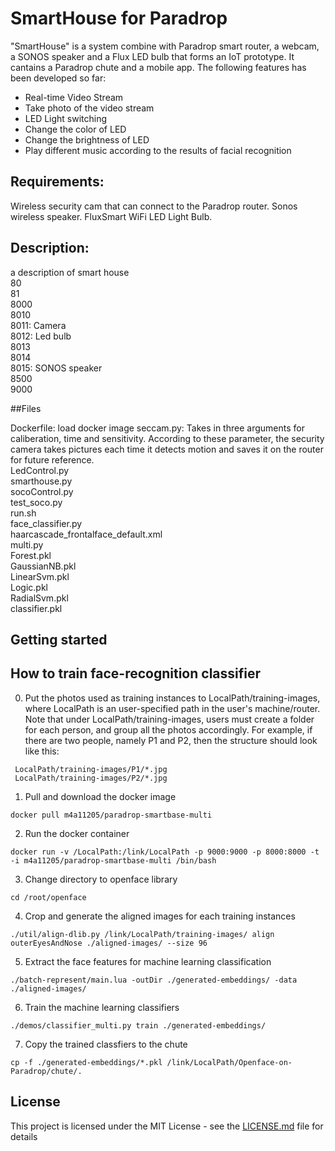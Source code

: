 # SmartHouse for Paradrop
"SmartHouse" is a system combine with Paradrop smart router, a webcam, a SONOS speaker and a Flux LED bulb that forms an IoT prototype. It cantains a Paradrop chute and a mobile app. The following features has been developed so far:
  * Real-time Video Stream
  * Take photo of the video stream
  * LED Light switching
  * Change the color of LED
  * Change the brightness of LED
  * Play different music according to the results of facial recognition

## Requirements:
Wireless security cam that can connect to the Paradrop router. Sonos wireless speaker. FluxSmart WiFi LED Light Bulb.

## Description:
a description of smart house  
80  
81  
8000  
8010  
8011: Camera  
8012: Led bulb  
8013  
8014  
8015: SONOS speaker  
8500  
9000  

##Files

Dockerfile: load docker image
seccam.py: Takes in three arguments for caliberation, time and sensitivity. According to these parameter, the security camera takes pictures each time it detects motion and saves it on the router for future reference.  
LedControl.py  
smarthouse.py  
socoControl.py  
test_soco.py  
run.sh  
face_classifier.py	 
haarcascade_frontalface_default.xml	 
multi.py  
Forest.pkl  	
GaussianNB.pkl	 
LinearSvm.pkl	 
Logic.pkl  
RadialSvm.pkl  
classifier.pkl  

## Getting started


## How to train face-recognition classifier
0. Put the photos used as training instances to LocalPath/training-images, where LocalPath is an user-specified path in the user's machine/router. Note that under LocalPath/training-images, users must create a folder for each person, and group all the photos accordingly. For example, if there are two people, namely P1 and P2, then the structure should look like this:
```
 LocalPath/training-images/P1/*.jpg
 LocalPath/training-images/P2/*.jpg
```

1. Pull and download the docker image
```
docker pull m4a11205/paradrop-smartbase-multi
```

2. Run the docker container
```
docker run -v /LocalPath:/link/LocalPath -p 9000:9000 -p 8000:8000 -t -i m4a11205/paradrop-smartbase-multi /bin/bash
```

3. Change directory to openface library
```
cd /root/openface
```

4. Crop and generate the aligned images for each training instances
```
./util/align-dlib.py /link/LocalPath/training-images/ align outerEyesAndNose ./aligned-images/ --size 96
```

5. Extract the face features for machine learning classification
```
./batch-represent/main.lua -outDir ./generated-embeddings/ -data ./aligned-images/
```

6. Train the machine learning classifiers
```
./demos/classifier_multi.py train ./generated-embeddings/
```

7. Copy the trained classfiers to the chute
```
cp -f ./generated-embeddings/*.pkl /link/LocalPath/Openface-on-Paradrop/chute/.
```

## License
This project is licensed under the MIT License - see the [LICENSE.md](LICENSE.md) file for details
